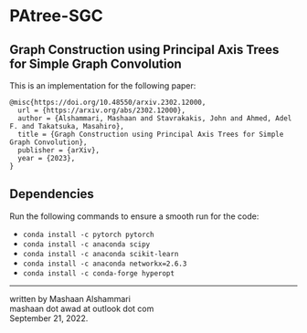 # PAtree-SGC

## Graph Construction using Principal Axis Trees for Simple Graph Convolution
This is an implementation for the following paper:
```
@misc{https://doi.org/10.48550/arxiv.2302.12000,
  url = {https://arxiv.org/abs/2302.12000},
  author = {Alshammari, Mashaan and Stavrakakis, John and Ahmed, Adel F. and Takatsuka, Masahiro},
  title = {Graph Construction using Principal Axis Trees for Simple Graph Convolution},
  publisher = {arXiv},
  year = {2023},
}
```

## Dependencies
Run the following commands to ensure a smooth run for the code:
- `conda install -c pytorch pytorch`
- `conda install -c anaconda scipy`
- `conda install -c anaconda scikit-learn`
- `conda install -c anaconda networkx=2.6.3`
- `conda install -c conda-forge hyperopt`

---
written by Mashaan Alshammari<br/>
mashaan dot awad at outlook dot com<br/>
September 21, 2022.
